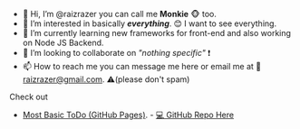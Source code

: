 - 👋 Hi, I’m @raizrazer you can call me __Monkie__ 🐵 too.
- 👀 I’m interested in basically ___everything___. 😊 I want to see everything.
- 🌱 I’m currently learning new frameworks for front-end and also working on Node JS Backend.
- 💞️ I’m looking to collaborate on _"nothing specific"_ ❗
- 📫 How to reach me you can message me here or email me at 📧raizrazer@gmail.com. ⚠️(please don't spam)

Check out 
- [Most Basic ToDo (GitHub Pages)](https://raizrazer.github.io/Most-Basic-ToDo/). - [💻 GitHub Repo Here](https://github.com/raizrazer/Most-Basic-ToDo)


<!---
raizrazer/raizrazer is a ✨ special ✨ repository because its `README.md` (this file) appears on your GitHub profile.
You can click the Preview link to take a look at your changes.
--->
